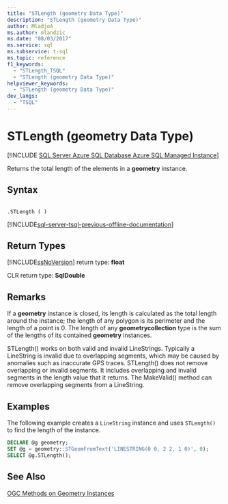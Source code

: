 ```yaml
---
title: "STLength (geometry Data Type)"
description: "STLength (geometry Data Type)"
author: MladjoA
ms.author: mlandzic
ms.date: "08/03/2017"
ms.service: sql
ms.subservice: t-sql
ms.topic: reference
f1_keywords:
  - "STLength_TSQL"
  - "STLength (geometry Data Type)"
helpviewer_keywords:
  - "STLength (geometry Data Type)"
dev_langs:
  - "TSQL"
---
```

# STLength (geometry Data Type)
[!INCLUDE [SQL Server Azure SQL Database Azure SQL Managed Instance](../../includes/applies-to-version/sql-asdb-asdbmi.md)]

Returns the total length of the elements in a **geometry** instance.
  
## Syntax  
  
```  
  
.STLength ( )  
```  
  
[!INCLUDE[sql-server-tsql-previous-offline-documentation](../../includes/sql-server-tsql-previous-offline-documentation.md)]

## Return Types
 [!INCLUDE[ssNoVersion](../../includes/ssnoversion-md.md)] return type: **float**  
  
 CLR return type: **SqlDouble**  
  
## Remarks  
 If a **geometry** instance is closed, its length is calculated as the total length around the instance; the length of any polygon is its perimeter and the length of a point is 0. The length of any **geometrycollection** type is the sum of the lengths of its contained **geometry** instances.  
  
 STLength() works on both valid and invalid LineStrings. Typically a LineString is invalid due to overlapping segments, which may be caused by anomalies such as inaccurate GPS traces. STLength() does not remove overlapping or invalid segments. It includes overlapping and invalid segments in the length value that it returns. The MakeValid() method can remove overlapping segments from a LineString.  
  
## Examples  
 The following example creates a `LineString` instance and uses `STLength()` to find the length of the instance.  
  
```sql
DECLARE @g geometry;  
SET @g = geometry::STGeomFromText('LINESTRING(0 0, 2 2, 1 0)', 0);  
SELECT @g.STLength();  
```  
  
## See Also  
 [OGC Methods on Geometry Instances](../../t-sql/spatial-geometry/ogc-methods-on-geometry-instances.md)  
  
  

